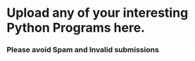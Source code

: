 # Upload any of your interesting Python Programs here. 
### Please avoid Spam and Invalid submissions
